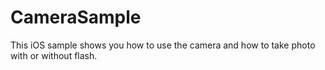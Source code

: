 # CameraSample

This iOS sample shows you how to use the camera and how to take photo with or without flash.

